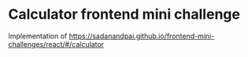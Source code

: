 # Calculator frontend mini challenge

Implementation of https://sadanandpai.github.io/frontend-mini-challenges/react/#/calculator
